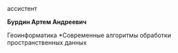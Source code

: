 ассистент



**Бурдин Артем Андреевич**

Геоинформатика
	*Современные алгоритмы обработки пространственных данных